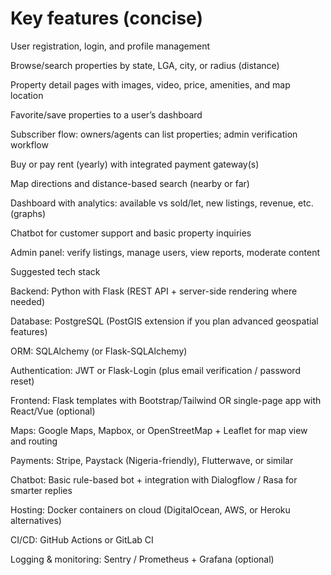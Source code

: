 
<h1><b> Key features (concise)</b></h1>

User registration, login, and profile management

Browse/search properties by state, LGA, city, or radius (distance)

Property detail pages with images, video, price, amenities, and map location

Favorite/save properties to a user’s dashboard

Subscriber flow: owners/agents can list properties; admin verification workflow

Buy or pay rent (yearly) with integrated payment gateway(s)

Map directions and distance-based search (nearby or far)

Dashboard with analytics: available vs sold/let, new listings, revenue, etc. (graphs)

Chatbot for customer support and basic property inquiries

Admin panel: verify listings, manage users, view reports, moderate content



Suggested tech stack

Backend: Python with Flask (REST API + server-side rendering where needed)

Database: PostgreSQL (PostGIS extension if you plan advanced geospatial features)

ORM: SQLAlchemy (or Flask-SQLAlchemy)

Authentication: JWT or Flask-Login (plus email verification / password reset)

Frontend: Flask templates with Bootstrap/Tailwind OR single-page app with React/Vue (optional)

Maps: Google Maps, Mapbox, or OpenStreetMap + Leaflet for map view and routing

Payments: Stripe, Paystack (Nigeria-friendly), Flutterwave, or similar

Chatbot: Basic rule-based bot + integration with Dialogflow / Rasa for smarter replies

Hosting: Docker containers on cloud (DigitalOcean, AWS, or Heroku alternatives)

CI/CD: GitHub Actions or GitLab CI

Logging & monitoring: Sentry / Prometheus + Grafana (optional)